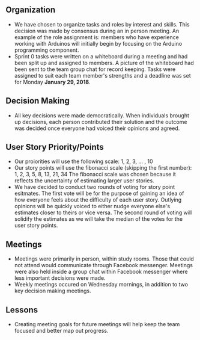 ## Organization
- We have chosen to organize tasks and roles by interest and skills. This decision was made by consensus during an in person meeting.
An example of the role assignment is: members who have experience working with Arduinos will initially begin by focusing on the Arduino
programming component.
- Sprint 0 tasks were written on a whiteboard during a meeting and had been split up and assigned to members. A picture of the whiteboard
had been sent to the team group chat for record keeping. Tasks were assigned to suit each team member's strengths and a deadline was set
for Monday **January 29, 2018**. 

## Decision Making
- All key decisions were made democratically. When individuals brought up decisions, each person contributed their solution and the outcome
was decided once everyone had voiced their opinions and agreed.

## User Story Priority/Points
- Our proiorities will use the following scale: 1, 2, 3, ... , 10
- Our story points will use the fibonacci scale (skipping the first number): 1, 2, 3, 5, 8, 13, 21, 34
The fibonacci scale was chosen because it reflects the uncertainty of estimating larger user stories.
- We have decided to conduct two rounds of voting for story point esitmates. The
first vote will be for the purpose of gaining an idea of how everyone feels about the difficulty
of each user story. Outlying opinions will be quickly voiced to either nudge everyone else's
estimates closer to theirs or vice versa. The second round of voting will solidify the estimates
as we will take the median of the votes for the user story points.

## Meetings
- Meetings were primarily in person, within study rooms. Those that could not attend would communicate through Facebook messenger. Meetings were also held
inside a group chat within Facebook messenger where less important decisions were made.
- Weekly meetings occured on Wednesday mornings, in addition to two key decision making meetings.

## Lessons
- Creating meeting goals for future meetings will help keep the team focused and better map out progress.
